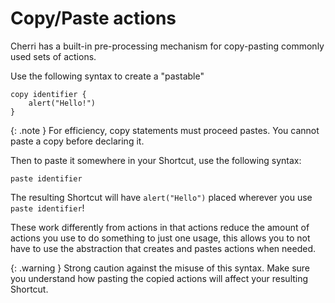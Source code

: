 # Copy/Paste actions

Cherri has a built-in pre-processing mechanism for copy-pasting commonly used sets of actions.

Use the following syntax to create a "pastable"

```
copy identifier {
    alert("Hello!")
}
```

{: .note }
For efficiency, copy statements must proceed pastes. You cannot paste a copy before declaring it.

Then to paste it somewhere in your Shortcut, use the following syntax:

```
paste identifier
```

The resulting Shortcut will have `alert("Hello")` placed wherever you use `paste identifier`!

These work differently from actions in that actions reduce the amount of actions you use to do something to just one usage, this allows you to not have to use the abstraction that creates and pastes actions when needed.

{: .warning }
Strong caution against the misuse of this syntax. Make sure you understand how pasting the copied actions will affect your resulting Shortcut.
